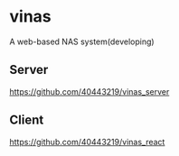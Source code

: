 # vinas
A web-based NAS system(developing)

## Server
https://github.com/40443219/vinas_server

## Client
https://github.com/40443219/vinas_react
